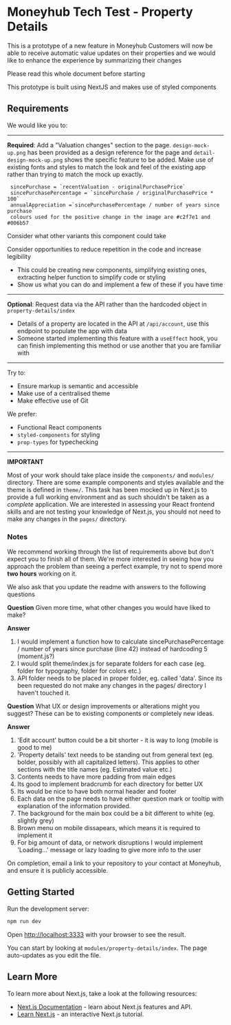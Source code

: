 # Moneyhub Tech Test - Property Details

This is a prototype of a new feature in Moneyhub
Customers will now be able to receive automatic value updates on their properties
and we would like to enhance the experience by summarizing their changes

Please read this whole document before starting

This prototype is built using NextJS and makes use of styled components

## Requirements

We would like you to:

----

**Required**: Add a "Valuation changes" section to the page. `design-mock-up.png` has been provided as a design reference for the page and `detail-design-mock-up.png` shows the specific feature to be added. Make use of existing fonts and styles to match the look and feel of the existing app rather than trying to match the mock up exactly.

 ```
  sincePurchase = `recentValuation - originalPurchasePrice`
  sincePurchasePercentage = `sincePurchase / originalPurchasePrice * 100`
  annualAppreciation =`sincePurchasePercentage / number of years since purchase`
  colours used for the positive change in the image are #c2f7e1 and #006b57
 ```

Consider what other variants this component could take

Consider opportunities to reduce repetition in the code and increase legibility
- This could be creating new components, simplifying existing ones, extracting helper function to simplify code or styling
- Show us what you can do and implement a few of these if you have time

----

**Optional**: Request data via the API rather than the hardcoded object in `property-details/index`
  - Details of a property are located in the API at `/api/account`, use this endpoint to populate the app with data
  - Someone started implementing this feature with a `useEffect` hook, you can finish implementing this method or use another that you are familiar with

----

Try to:

- Ensure markup is semantic and accessible
- Make use of a centralised theme
- Make effective use of Git

We prefer:

- Functional React components
- `styled-components` for styling
- `prop-types` for typechecking

----

**IMPORTANT**

Most of your work should take place inside the `components/` and `modules/` directory. There are some example components and styles available and the theme is defined in `theme/`. This task has been mocked up in Next.js to provide a full working environment and as such shouldn't be taken as a _complete_ application. We are interested in assessing your React frontend skills and are not testing your knowledge of Next.js, you should not need to make any changes in the `pages/` directory.

### Notes

We recommend working through the list of requirements above but don't expect you to finish all of them. We're more interested in seeing how you approach the problem than seeing a perfect example, try not to spend more **two hours** working on it. 

We also ask that you update the readme with answers to the following questions 

**Question**
Given more time, what other changes you would have liked to make?

**Answer**

1. I would implement a function how to calculate sincePurchasePercentage / number of years since purchase (line 42) instead of hardcoding 5 (moment.js?)
2. I would split theme/index.js for separate folders for each case (eg. folder for typography, folder for colors etc.)
3. API folder needs to be placed in proper folder, eg. called 'data'. Since its been requested do not make any changes in the pages/ directory I haven't touched it.


**Question**
What UX or design improvements or alterations might you suggest? These can be to existing components or completely new ideas.

**Answer**

1. 'Edit account' button could be a bit shorter - it is way to long (mobile is good to me)
2. 'Property details' text needs to be standing out from general text (eg. bolder, possibly with all capitalized letters). This applies to other sections with the title names (eg. Estimated value etc.)
3. Contents needs to have more padding from main edges 
4. Its good to implement bradcrumb for each directory for better UX
5. Its would be nice to have both normal header and footer
6. Each data on the page needs to have either question mark or tooltip with explanation of the information provided.
7. The background for the main box could be a bit different to white (eg. slightly grey)
8. Brown menu on mobile dissapears, which means it is required to implement it 
9. For big amount of data, or network disruptions I would implement 'Loading...' message or lazy loading to give more info to the user

On completion, email a link to your repository to your contact at Moneyhub, and ensure it is publicly accessible.

## Getting Started

Run the development server:

```bash
npm run dev
```

Open [http://localhost:3333](http://localhost:3333) with your browser to see the result.

You can start by looking at `modules/property-details/index`. The page auto-updates as you edit the file.

## Learn More

To learn more about Next.js, take a look at the following resources:

- [Next.js Documentation](https://nextjs.org/docs) - learn about Next.js features and API.
- [Learn Next.js](https://nextjs.org/learn) - an interactive Next.js tutorial.
